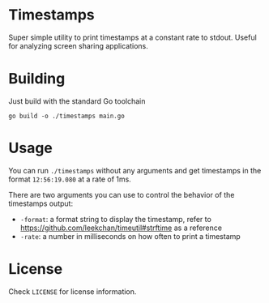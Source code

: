 # Timestamps

Super simple utility to print timestamps at a constant rate to stdout. Useful for analyzing screen sharing applications.

# Building

Just build with the standard Go toolchain

`go build -o ./timestamps main.go`

# Usage

You can run `./timestamps` without any arguments and get timestamps in the format `12:56:19.080` at a rate of 1ms.

There are two arguments you can use to control the behavior of the timestamps output:

* `-format`: a format string to display the timestamp, refer to https://github.com/leekchan/timeutil#strftime as a reference
* `-rate`: a number in milliseconds on how often to print a timestamp

# License

Check `LICENSE` for license information.